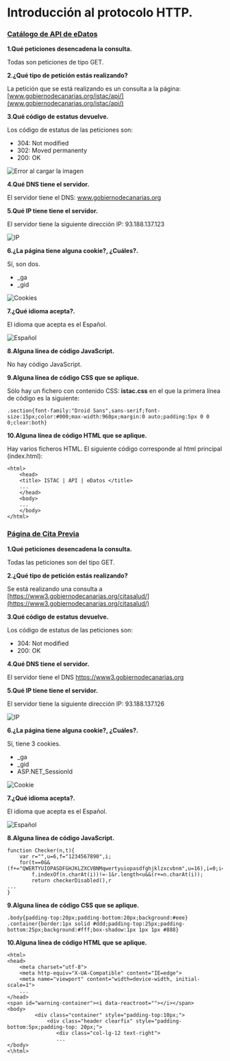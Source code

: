 # Introducción al protocolo HTTP.

### [Catálogo de API de eDatos](http://www.gobiernodecanarias.org/istac/api/)

**1.Qué peticiones desencadena la consulta.**

Todas son peticiones de tipo GET.

**2.¿Qué tipo de petición estás realizando?**

La petición que se está realizando es un consulta a la página: [www.gobiernodecanarias.org/istac/api/](www.gobiernodecanarias.org/istac/api/)

**3.Qué código de estatus devuelve.**

Los código de estatus de las peticiones son:

- 304: Not modified
- 302: Moved permanenty
- 200: OK

![Error al cargar la imagen](https://github.com/Junior808/UyA/blob/master/Pr%C3%A1ctica%201/images/codigo-status.png)

**4.Qué DNS tiene el servidor.**

El servidor tiene el DNS: www.gobiernodecanarias.org

**5.Qué IP tiene tiene el servidor.**

El servidor tiene la siguiente dirección IP: 93.188.137.123

![IP](https://github.com/Junior808/UyA/blob/master/Pr%C3%A1ctica%201/images/dir_IP.png)

**6.¿La página tiene alguna cookie?, ¿Cuáles?.**

Sí, son dos.

- \_ga
- \_gid

![Cookies](https://github.com/Junior808/UyA/blob/master/Pr%C3%A1ctica%201/images/cookies.png)

**7.¿Qué idioma acepta?.**

El idioma que acepta es el Español.

![Español](https://github.com/Junior808/UyA/blob/master/Pr%C3%A1ctica%201/images/idioma.png)

**8.Alguna línea de código JavaScript.**

No hay código JavaScript.

**9.Alguna línea de código CSS que se aplique.**

Sólo hay un fichero con contenido CSS: **istac.css** en el que la primera línea de código es la siguiente:

```
.section{font-family:"Droid Sans",sans-serif;font-size:15px;color:#000;max-width:960px;margin:0 auto;padding:5px 0 0 0;clear:both}

```

**10.Alguna línea de código HTML que se aplique.**

Hay varios ficheros HTML. El siguiente código corresponde al html principal (index.html):

```
<html>
    <head>
    <title> ISTAC | API | eDatos </title>
    ...
    </head>
    <body>
    ...
    </body>
</html>
```

### [Página de Cita Previa](https://www3.gobiernodecanarias.org/citasalud/)

**1.Qué peticiones desencadena la consulta.**

Todas las peticiones son del tipo GET.

**2.¿Qué tipo de petición estás realizando?**

Se está realizando una consulta a [https://www3.gobiernodecanarias.org/citasalud/](https://www3.gobiernodecanarias.org/citasalud/)

**3.Qué código de estatus devuelve.**

Los código de estatus de las peticiones son:

- 304: Not modified
- 200: OK

**4.Qué DNS tiene el servidor.**

El servidor tiene el DNS https://www3.gobiernodecanarias.org

**5.Qué IP tiene tiene el servidor.**

El servidor tiene la siguiente dirección IP: 93.188.137.126

![IP](https://github.com/Junior808/UyA/blob/master/Pr%C3%A1ctica%201/images/ip_citaprevia.png)

**6.¿La página tiene alguna cookie?, ¿Cuáles?.**

Sí, tiene 3 cookies.

- \_ga
- \_gid
- ASP.NET_SessionId

![Cookie](https://github.com/Junior808/UyA/blob/master/Pr%C3%A1ctica%201/images/cookies_citaprevia.png)

**7.¿Qué idioma acepta?.**

El idioma que acepta es el Español.

![Español](https://github.com/Junior808/UyA/blob/master/Pr%C3%A1ctica%201/images/idioma.png)

**8.Alguna línea de código JavaScript.**

```
function Checker(n,t){
    var r="",u=6,f="1234567890",i;
    for(t==0&&(f+="QWERTYUIOPASDFGHJKLZXCVBNMqwertyuiopasdfghjklzxcvbnm",u=16),i=0;i<n.length;i++)
        f.indexOf(n.charAt(i))!=-1&r.length<u&&(r+=n.charAt(i));
        return checkerDisabled(),r
...
}
```

**9.Alguna línea de código CSS que se aplique.**

```
.body{padding-top:20px;padding-bottom:20px;background:#eee}
.container{border:1px solid #ddd;padding-top:25px;padding-bottom:25px;background:#fff;box-shadow:1px 1px 1px #888}
```

**10.Alguna línea de código HTML que se aplique.**

```
<html>
<head>
    <meta charset="utf-8">
    <meta http-equiv="X-UA-Compatible" content="IE=edge">
    <meta name="viewport" content="width=device-width, initial-scale=1">
    ...
</head>
<span id="warning-container"><i data-reactroot=""></i></span>
<body>
         <div class="container" style="padding-top:10px;">
             <div class="header clearfix" style="padding-bottom:5px;padding-top: 20px;">
                <div class="col-lg-12 text-right">
                ...
</body>
<\html>
```
